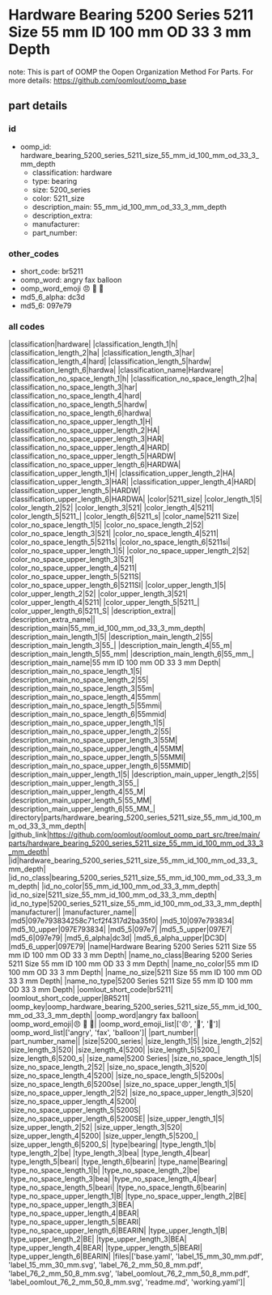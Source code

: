 # Hardware Bearing 5200 Series 5211 Size 55 mm ID 100 mm OD 33 3 mm Depth  

note: This is part of OOMP the Oopen Organization Method For Parts. For more details: https://github.com/oomlout/oomp_base

##  part details





### id
* oomp_id: hardware_bearing_5200_series_5211_size_55_mm_id_100_mm_od_33_3_mm_depth
  * classification: hardware
  * type: bearing
  * size: 5200_series
  * color: 5211_size
  * description_main: 55_mm_id_100_mm_od_33_3_mm_depth
  * description_extra: 
  * manufacturer: 
  * part_number: 

### other_codes
* short_code: br5211
* oomp_word: angry fax balloon
* oomp_word_emoji :angry: :fax: :balloon:
* md5_6_alpha: dc3d
* md5_6: 097e79

### all codes 
|classification|hardware|
|classification_length_1|h|
|classification_length_2|ha|
|classification_length_3|har|
|classification_length_4|hard|
|classification_length_5|hardw|
|classification_length_6|hardwa|
|classification_name|Hardware|
|classification_no_space_length_1|h|
|classification_no_space_length_2|ha|
|classification_no_space_length_3|har|
|classification_no_space_length_4|hard|
|classification_no_space_length_5|hardw|
|classification_no_space_length_6|hardwa|
|classification_no_space_upper_length_1|H|
|classification_no_space_upper_length_2|HA|
|classification_no_space_upper_length_3|HAR|
|classification_no_space_upper_length_4|HARD|
|classification_no_space_upper_length_5|HARDW|
|classification_no_space_upper_length_6|HARDWA|
|classification_upper_length_1|H|
|classification_upper_length_2|HA|
|classification_upper_length_3|HAR|
|classification_upper_length_4|HARD|
|classification_upper_length_5|HARDW|
|classification_upper_length_6|HARDWA|
|color|5211_size|
|color_length_1|5|
|color_length_2|52|
|color_length_3|521|
|color_length_4|5211|
|color_length_5|5211_|
|color_length_6|5211_s|
|color_name|5211 Size|
|color_no_space_length_1|5|
|color_no_space_length_2|52|
|color_no_space_length_3|521|
|color_no_space_length_4|5211|
|color_no_space_length_5|5211s|
|color_no_space_length_6|5211si|
|color_no_space_upper_length_1|5|
|color_no_space_upper_length_2|52|
|color_no_space_upper_length_3|521|
|color_no_space_upper_length_4|5211|
|color_no_space_upper_length_5|5211S|
|color_no_space_upper_length_6|5211SI|
|color_upper_length_1|5|
|color_upper_length_2|52|
|color_upper_length_3|521|
|color_upper_length_4|5211|
|color_upper_length_5|5211_|
|color_upper_length_6|5211_S|
|description_extra||
|description_extra_name||
|description_main|55_mm_id_100_mm_od_33_3_mm_depth|
|description_main_length_1|5|
|description_main_length_2|55|
|description_main_length_3|55_|
|description_main_length_4|55_m|
|description_main_length_5|55_mm|
|description_main_length_6|55_mm_|
|description_main_name|55 mm ID 100 mm OD 33 3 mm Depth|
|description_main_no_space_length_1|5|
|description_main_no_space_length_2|55|
|description_main_no_space_length_3|55m|
|description_main_no_space_length_4|55mm|
|description_main_no_space_length_5|55mmi|
|description_main_no_space_length_6|55mmid|
|description_main_no_space_upper_length_1|5|
|description_main_no_space_upper_length_2|55|
|description_main_no_space_upper_length_3|55M|
|description_main_no_space_upper_length_4|55MM|
|description_main_no_space_upper_length_5|55MMI|
|description_main_no_space_upper_length_6|55MMID|
|description_main_upper_length_1|5|
|description_main_upper_length_2|55|
|description_main_upper_length_3|55_|
|description_main_upper_length_4|55_M|
|description_main_upper_length_5|55_MM|
|description_main_upper_length_6|55_MM_|
|directory|parts/hardware_bearing_5200_series_5211_size_55_mm_id_100_mm_od_33_3_mm_depth|
|github_link|https://github.com/oomlout/oomlout_oomp_part_src/tree/main/parts/hardware_bearing_5200_series_5211_size_55_mm_id_100_mm_od_33_3_mm_depth|
|id|hardware_bearing_5200_series_5211_size_55_mm_id_100_mm_od_33_3_mm_depth|
|id_no_class|bearing_5200_series_5211_size_55_mm_id_100_mm_od_33_3_mm_depth|
|id_no_color|55_mm_id_100_mm_od_33_3_mm_depth|
|id_no_size|5211_size_55_mm_id_100_mm_od_33_3_mm_depth|
|id_no_type|5200_series_5211_size_55_mm_id_100_mm_od_33_3_mm_depth|
|manufacturer||
|manufacturer_name||
|md5|097e793834258c71cf2f4317d2ba35f0|
|md5_10|097e793834|
|md5_10_upper|097E793834|
|md5_5|097e7|
|md5_5_upper|097E7|
|md5_6|097e79|
|md5_6_alpha|dc3d|
|md5_6_alpha_upper|DC3D|
|md5_6_upper|097E79|
|name|Hardware Bearing 5200 Series 5211 Size 55 mm ID 100 mm OD 33 3 mm Depth|
|name_no_class|Bearing 5200 Series 5211 Size 55 mm ID 100 mm OD 33 3 mm Depth|
|name_no_color|55 mm ID 100 mm OD 33 3 mm Depth|
|name_no_size|5211 Size 55 mm ID 100 mm OD 33 3 mm Depth|
|name_no_type|5200 Series 5211 Size 55 mm ID 100 mm OD 33 3 mm Depth|
|oomlout_short_code|br5211|
|oomlout_short_code_upper|BR5211|
|oomp_key|oomp_hardware_bearing_5200_series_5211_size_55_mm_id_100_mm_od_33_3_mm_depth|
|oomp_word|angry fax balloon|
|oomp_word_emoji|:angry: :fax: :balloon:|
|oomp_word_emoji_list|[':angry:', ':fax:', ':balloon:']|
|oomp_word_list|['angry', 'fax', 'balloon']|
|part_number||
|part_number_name||
|size|5200_series|
|size_length_1|5|
|size_length_2|52|
|size_length_3|520|
|size_length_4|5200|
|size_length_5|5200_|
|size_length_6|5200_s|
|size_name|5200 Series|
|size_no_space_length_1|5|
|size_no_space_length_2|52|
|size_no_space_length_3|520|
|size_no_space_length_4|5200|
|size_no_space_length_5|5200s|
|size_no_space_length_6|5200se|
|size_no_space_upper_length_1|5|
|size_no_space_upper_length_2|52|
|size_no_space_upper_length_3|520|
|size_no_space_upper_length_4|5200|
|size_no_space_upper_length_5|5200S|
|size_no_space_upper_length_6|5200SE|
|size_upper_length_1|5|
|size_upper_length_2|52|
|size_upper_length_3|520|
|size_upper_length_4|5200|
|size_upper_length_5|5200_|
|size_upper_length_6|5200_S|
|type|bearing|
|type_length_1|b|
|type_length_2|be|
|type_length_3|bea|
|type_length_4|bear|
|type_length_5|beari|
|type_length_6|bearin|
|type_name|Bearing|
|type_no_space_length_1|b|
|type_no_space_length_2|be|
|type_no_space_length_3|bea|
|type_no_space_length_4|bear|
|type_no_space_length_5|beari|
|type_no_space_length_6|bearin|
|type_no_space_upper_length_1|B|
|type_no_space_upper_length_2|BE|
|type_no_space_upper_length_3|BEA|
|type_no_space_upper_length_4|BEAR|
|type_no_space_upper_length_5|BEARI|
|type_no_space_upper_length_6|BEARIN|
|type_upper_length_1|B|
|type_upper_length_2|BE|
|type_upper_length_3|BEA|
|type_upper_length_4|BEAR|
|type_upper_length_5|BEARI|
|type_upper_length_6|BEARIN|
|files|['base.yaml', 'label_15_mm_30_mm.pdf', 'label_15_mm_30_mm.svg', 'label_76_2_mm_50_8_mm.pdf', 'label_76_2_mm_50_8_mm.svg', 'label_oomlout_76_2_mm_50_8_mm.pdf', 'label_oomlout_76_2_mm_50_8_mm.svg', 'readme.md', 'working.yaml']|

